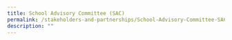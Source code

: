 ```yaml
---
title: School Advisory Committee (SAC)
permalink: /stakeholders-and-partnerships/School-Advisory-Committee-SAC/
description: ""
---
```

